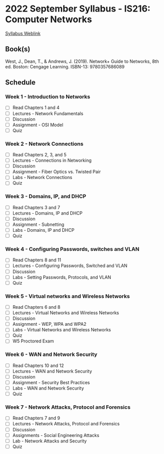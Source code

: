 # 2022 September Syllabus - IS216: Computer Networks

[Syllabus Weblink](https://content.grantham.edu/academics/GU_PH220/syllabus_2019_V2.htm)

## Book(s)

West, J., Dean, T., & Andrews, J. (2019). Network+ Guide to Networks, 8th ed. Boston: Cengage Learning. ISBN-13: 9780357686089

## Schedule

### Week 1 - Introduction to Networks

- [ ] Read Chapters 1 and 4
- [ ] Lectures - Network Fundamentals
- [ ] Discussion
- [ ] Assignment - OSI Model
- [ ] Quiz

### Week 2 - Network Connections

- [ ] Read Chapters 2, 3, and 5
- [ ] Lectures - Connections in Networking
- [ ] Discussion
- [ ] Assignment - Fiber Optics vs. Twisted Pair
- [ ] Labs - Network Connections
- [ ] Quiz

### Week 3 - Domains, IP, and DHCP

- [ ] Read Chapters 3 and 7
- [ ] Lectures - Domains, IP and DHCP
- [ ] Discussion
- [ ] Assignment - Subnetting
- [ ] Labs - Domains, IP and DHCP
- [ ] Quiz

### Week 4 - Configuring Passwords, switches and VLAN

- [ ] Read Chapters 8 and 11
- [ ] Lectures - Configuring Passwords, Switched and VLAN
- [ ] Discussion
- [ ] Labs - Setting Passwords, Protocols, and VLAN
- [ ] Quiz

### Week 5 - Virtual networks and Wireless Networks

- [ ] Read Chapters 6 and 8
- [ ] Lectures - Virtual Networks and Wireless Networks
- [ ] Discussion
- [ ] Assignment - WEP, WPA and WPA2
- [ ] Labs - Virtual Networks and Wireless Networks
- [ ] Quiz
- [ ] W5 Proctored Exam

### Week 6 - WAN and Network Security

- [ ] Read Chapters 10 and 12
- [ ] Lectures - WAN and Network Security
- [ ] Discussion
- [ ] Assignment - Security Best Practices
- [ ] Labs - WAN and Network Security
- [ ] Quiz

### Week 7 - Network Attacks, Protocol and Forensics

- [ ] Read Chapters 7 and 9
- [ ] Lectures - Network Attacks, Protocol and Forensics
- [ ] Discussion
- [ ] Assignments - Social Engineering Attacks
- [ ] Lab - Network Attacks and Security
- [ ] Quiz
